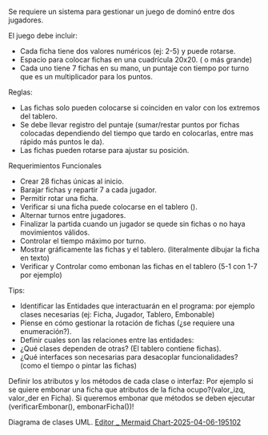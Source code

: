 Se requiere un sistema para gestionar un juego de dominó entre dos jugadores. 

El juego debe incluir:
 - Cada ficha tiene dos valores numéricos (ej: 2-5) y puede rotarse.
 - Espacio para colocar fichas en una cuadrícula 20x20. ( o más grande)
 - Cada uno tiene 7 fichas en su mano, un puntaje con  tiempo por turno que es un multiplicador para los puntos.

Reglas:
  - Las fichas solo pueden colocarse si coinciden en valor con los extremos del tablero.
  - Se debe llevar registro del puntaje (sumar/restar puntos por fichas colocadas dependiendo del tiempo que tardo en colocarlas, entre mas rápido más puntos le da).
  - Las fichas pueden rotarse para ajustar su posición.


Requerimientos Funcionales
  - Crear 28 fichas únicas al inicio.
  - Barajar fichas y repartir 7 a cada jugador.
  - Permitir rotar una ficha.
  - Verificar si una ficha puede colocarse en el tablero ().
  - Alternar turnos entre jugadores.
  - Finalizar la partida cuando un jugador se quede sin fichas o no haya movimientos válidos.
  - Controlar el tiempo máximo por turno.
  - Mostrar gráficamente las fichas y el tablero. (literalmente dibujar la ficha en texto)
  - Verificar y Controlar como embonan las fichas en el tablero (5-1 con 1-7 por ejemplo)


Tips:
  - Identificar las Entidades que interactuarán en el programa:
    por ejemplo clases necesarias (ej: Ficha, Jugador, Tablero, Embonable)
  - Piense en cómo gestionar la rotación de fichas (¿se requiere una enumeración?).
  - Definir cuales son las relaciones entre las entidades:
  - ¿Qué clases dependen de otras? (El tablero contiene fichas).
  - ¿Qué interfaces son necesarias para desacoplar funcionalidades? (como el tiempo o pintar las fichas)

Definir los atributos y los métodos de cada clase o interfaz:
Por ejemplo si se quiere embonar una ficha que atributos de la ficha ocupo?(valor_izq, valor_der en Ficha).
Si queremos embonar que métodos se deben ejecutar (verificarEmbonar(), embonarFicha())!

Diagrama de clases UML.
[Editor _ Mermaid Chart-2025-04-06-195102](https://github.com/user-attachments/assets/b793fcbc-7c1b-4455-bc78-cc8a2d776b61)
